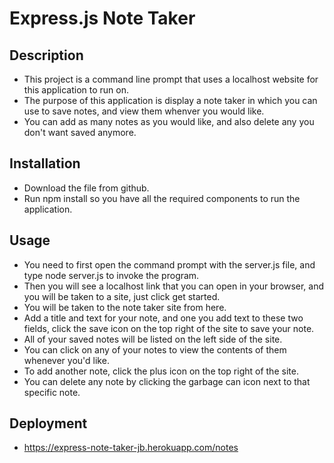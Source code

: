 # Express.js Note Taker

## Description

- This project is a command line prompt that uses a localhost website for this application to run on.
- The purpose of this application is display a note taker in which you can use to save notes, and view them whenver you would like.
- You can add as many notes as you would like, and also delete any you don't want saved anymore.

## Installation

- Download the file from github.
- Run npm install so you have all the required components to run the application.

## Usage

- You need to first open the command prompt with the server.js file, and type node server.js to invoke the program.
- Then you will see a localhost link that you can open in your browser, and you will be taken to a site, just click get started.
- You will be taken to the note taker site from here.
- Add a title and text for your note, and one you add text to these two fields, click the save icon on the top right of the site to save your note.
- All of your saved notes will be listed on the left side of the site.
- You can click on any of your notes to view the contents of them whenever you'd like.
- To add another note, click the plus icon on the top right of the site. 
- You can delete any note by clicking the garbage can icon next to that specific note.

## Deployment

- https://express-note-taker-jb.herokuapp.com/notes